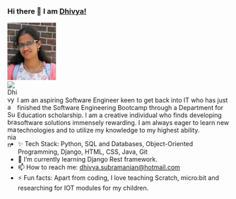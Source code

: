 ### Hi there 👋 I am [Dhivya!](https://dhivya-git.github.io/)
<picture>
   <img alt="Dhivya's picture" src="dhivya.jpeg">
</picture>

<br/>

<a href="https://www.linkedin.com/in/dhivya-subramanian-155a31257/">
  <img align="left" alt="Dhivya Subramanian" width="22px" src="https://cdn.jsdelivr.net/npm/simple-icons@v3/icons/linkedin.svg" />
</a>

<br/>
<br/>
I am an aspiring Software Engineer keen to get back into IT who has just finished the Software Engineering Bootcamp through a Department for Education scholarship. I am a creative individual who finds developing software solutions immensely rewarding. I am always eager to learn new technologies and to utilize my knowledge to my highest ability.

- ✨ Tech Stack: Python, SQL and Databases, Object-Oriented Programming, Django, HTML, CSS, Java, Git
- 🌱 I’m currently learning Django Rest framework.
- 📫 How to reach me: dhivya.subramanian@hotmail.com
- ⚡ Fun facts: Apart from coding, I love teaching Scratch, micro:bit and researching for IOT modules for my children.
